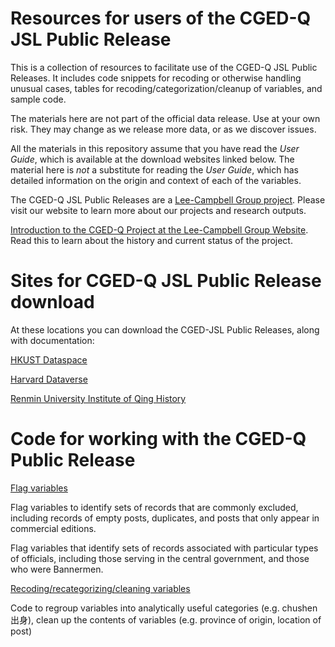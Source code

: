 # Resources for users of the CGED-Q JSL Public Release

This is a collection of resources to facilitate use of the CGED-Q JSL Public Releases. It includes code snippets for recoding or otherwise handling unusual cases, tables for recoding/categorization/cleanup of variables, and sample code. 

The materials here are not part of the official data release. Use at your own risk. They may change as we release more data, or as we discover issues. 

All the materials in this repository assume that you have read the *User Guide*, which is available at the download websites linked below. The material here is *not* a substitute for reading the *User Guide*, which has detailed information on the origin and context of each of the variables.   

The CGED-Q JSL Public Releases are a [Lee-Campbell Group project](https://www.shss.ust.hk/lee-campbell-group). Please visit our website to learn more about our projects and research outputs.

[Introduction to the CGED-Q Project at the Lee-Campbell Group Website](https://www.shss.ust.hk/lee-campbell-group/projects/china-government-employee-database-qing-cged-q/). Read this to learn about the history and current status of the project.

# Sites for CGED-Q JSL Public Release download

At these locations you can download the CGED-JSL Public Releases, along with documentation:

[HKUST Dataspace](https://dataspace.ust.hk/dataset.xhtml?persistentId=doi:10.14711/dataset/E9GKRS)

[Harvard Dataverse](https://doi.org/10.7910/DVN/GMQWVZ)

[Renmin University Institute of Qing History](http://39.96.59.69/DownloadFile/DLFile)

# Code for working with the CGED-Q Public Release

[Flag variables](FlagVariables.md)

Flag variables to identify sets of records that are commonly excluded, including records of empty posts, duplicates, and posts that only appear in commercial editions.

Flag variables that identify sets of records associated with particular types of officials, including those serving in the central government, and those who were Bannermen.

[Recoding/recategorizing/cleaning variables](recoding.md)

Code to regroup variables into analytically useful categories (e.g. chushen 出身), clean up the contents of variables (e.g. province of origin, location of post) 

